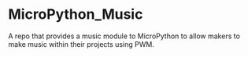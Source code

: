 # MicroPython_Music
A repo that provides a music module to MicroPython to allow makers to make music within their projects using PWM.
